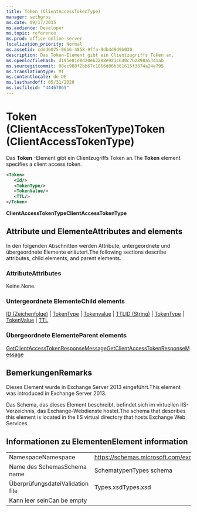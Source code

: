 ```yaml
---
title: Token (ClientAccessTokenType)
manager: sethgros
ms.date: 09/17/2015
ms.audience: Developer
ms.topic: reference
ms.prod: office-online-server
localization_priority: Normal
ms.assetid: cddd6075-06b6-4858-9ffa-9db4d9d9b030
description: Das Token-Element gibt ein Clientzugriffs Token an.
ms.openlocfilehash: d195e81d8d20eb2288e921c640c7b2898a5341ab
ms.sourcegitcommit: 88ec988f2bb67c1866d06b361615f3674a24e795
ms.translationtype: MT
ms.contentlocale: de-DE
ms.lasthandoff: 05/31/2020
ms.locfileid: "44467865"
---
```

# <a name="token-clientaccesstokentype"></a><span data-ttu-id="46802-103">Token (ClientAccessTokenType)</span><span class="sxs-lookup"><span data-stu-id="46802-103">Token (ClientAccessTokenType)</span></span>

<span data-ttu-id="46802-104">Das **Token** -Element gibt ein Clientzugriffs Token an.</span><span class="sxs-lookup"><span data-stu-id="46802-104">The **Token** element specifies a client access token.</span></span> 
  
```XML
<Token>
   <Id/>
   <TokenType/>
   <TokenValue/>
   <TTL/>
</Token>
```

 <span data-ttu-id="46802-105">**ClientAccessTokenType**</span><span class="sxs-lookup"><span data-stu-id="46802-105">**ClientAccessTokenType**</span></span>
## <a name="attributes-and-elements"></a><span data-ttu-id="46802-106">Attribute und Elemente</span><span class="sxs-lookup"><span data-stu-id="46802-106">Attributes and elements</span></span>

<span data-ttu-id="46802-107">In den folgenden Abschnitten werden Attribute, untergeordnete und übergeordnete Elemente erläutert.</span><span class="sxs-lookup"><span data-stu-id="46802-107">The following sections describe attributes, child elements, and parent elements.</span></span>
  
### <a name="attributes"></a><span data-ttu-id="46802-108">Attribute</span><span class="sxs-lookup"><span data-stu-id="46802-108">Attributes</span></span>

<span data-ttu-id="46802-109">Keine.</span><span class="sxs-lookup"><span data-stu-id="46802-109">None.</span></span>
  
### <a name="child-elements"></a><span data-ttu-id="46802-110">Untergeordnete Elemente</span><span class="sxs-lookup"><span data-stu-id="46802-110">Child elements</span></span>

<span data-ttu-id="46802-111">[ID (Zeichenfolge)](id-string.md)  |  [TokenType](tokentype.md)  |  [Tokenvalue](tokenvalue.md)  |  [TTL](ttl.md)</span><span class="sxs-lookup"><span data-stu-id="46802-111">[ID (String)](id-string.md) | [TokenType](tokentype.md) | [TokenValue](tokenvalue.md) | [TTL](ttl.md)</span></span>
  
### <a name="parent-elements"></a><span data-ttu-id="46802-112">Übergeordnete Elemente</span><span class="sxs-lookup"><span data-stu-id="46802-112">Parent elements</span></span>

[<span data-ttu-id="46802-113">GetClientAccessTokenResponseMessage</span><span class="sxs-lookup"><span data-stu-id="46802-113">GetClientAccessTokenResponseMessage</span></span>](getclientaccesstokenresponsemessage.md)
  
## <a name="remarks"></a><span data-ttu-id="46802-114">Bemerkungen</span><span class="sxs-lookup"><span data-stu-id="46802-114">Remarks</span></span>

<span data-ttu-id="46802-115">Dieses Element wurde in Exchange Server 2013 eingeführt.</span><span class="sxs-lookup"><span data-stu-id="46802-115">This element was introduced in Exchange Server 2013.</span></span>
  
<span data-ttu-id="46802-116">Das Schema, das dieses Element beschreibt, befindet sich im virtuellen IIS-Verzeichnis, das Exchange-Webdienste hostet.</span><span class="sxs-lookup"><span data-stu-id="46802-116">The schema that describes this element is located in the IIS virtual directory that hosts Exchange Web Services.</span></span>
  
## <a name="element-information"></a><span data-ttu-id="46802-117">Informationen zu Elementen</span><span class="sxs-lookup"><span data-stu-id="46802-117">Element information</span></span>

|||
|:-----|:-----|
|<span data-ttu-id="46802-118">Namespace</span><span class="sxs-lookup"><span data-stu-id="46802-118">Namespace</span></span>  <br/> |https://schemas.microsoft.com/exchange/services/2006/types  <br/> |
|<span data-ttu-id="46802-119">Name des Schemas</span><span class="sxs-lookup"><span data-stu-id="46802-119">Schema name</span></span>  <br/> |<span data-ttu-id="46802-120">Schematypen</span><span class="sxs-lookup"><span data-stu-id="46802-120">Types schema</span></span>  <br/> |
|<span data-ttu-id="46802-121">Überprüfungsdatei</span><span class="sxs-lookup"><span data-stu-id="46802-121">Validation file</span></span>  <br/> |<span data-ttu-id="46802-122">Types.xsd</span><span class="sxs-lookup"><span data-stu-id="46802-122">Types.xsd</span></span>  <br/> |
|<span data-ttu-id="46802-123">Kann leer sein</span><span class="sxs-lookup"><span data-stu-id="46802-123">Can be empty</span></span>  <br/> ||
   

